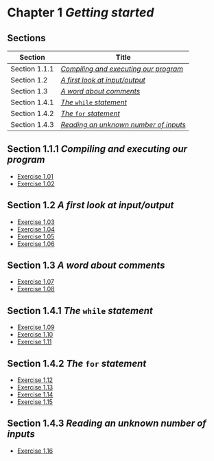 # Chapter 1 _Getting started_

## Sections

| Section       | Title                                                   |
| ------------- | ------------------------------------------------------- |
| Section 1.1.1 | [_Compiling and executing our program_](./section1.1.1) |
| Section 1.2   | [_A first look at input/output_](./section1.2)          |
| Section 1.3   | [_A word about comments_](./section1.3)                 |
| Section 1.4.1 | [_The_ `while` _statement_](./section1.4.1)             |
| Section 1.4.2 | [_The_ `for` _statement_](./section1.4.2)               |
| Section 1.4.3 | [_Reading an unknown number of inputs_](./section1.4.3) |


## Section 1.1.1 _Compiling and executing our program_
- [Exercise 1.01](./section1.1.1/exercise1.01)
- [Exercise 1.02](./section1.1.1/exercise1.02)

## Section 1.2 _A first look at input/output_
- [Exercise 1.03](./section1.2/exercise1.03)
- [Exercise 1.04](./section1.2/exercise1.04)
- [Exercise 1.05](./section1.2/exercise1.05)
- [Exercise 1.06](./section1.2/exercise1.06)

## Section 1.3 _A word about comments_
- [Exercise 1.07](./section1.3/exercise1.07)
- [Exercise 1.08](./section1.3/exercise1.08)

## Section 1.4.1 _The_ `while` _statement_
- [Exercise 1.09](./section1.4.1/exercise1.09)
- [Exercise 1.10](./section1.4.1/exercise1.10)
- [Exercise 1.11](./section1.4.1/exercise1.11)

## Section 1.4.2 _The_ `for` _statement_
- [Exercise 1.12](./section1.4.2/exercise1.12)
- [Exercise 1.13](./section1.4.2/exercise1.13)
- [Exercise 1.14](./section1.4.2/exercise1.14)
- [Exercise 1.15](./section1.4.2/exercise1.15)

## Section 1.4.3 _Reading an unknown number of inputs_
- [Exercise 1.16](./section1.4.3/exercise1.16)
